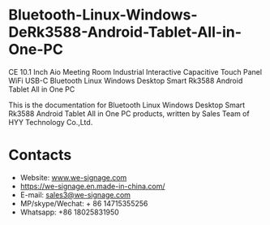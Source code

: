 # Bluetooth-Linux-Windows-DeRk3588-Android-Tablet-All-in-One-PC
CE 10.1 Inch Aio Meeting Room Industrial Interactive Capacitive Touch Panel WiFi USB-C Bluetooth Linux Windows Desktop Smart Rk3588 Android Tablet All in One PC

This is the documentation for Bluetooth Linux Windows Desktop Smart Rk3588 Android Tablet All in One PC products, written by Sales Team of HYY Technology Co.,Ltd.

# Contacts
- Website: www.we-signage.com
- https://we-signage.en.made-in-china.com/
- E-mail: sales3@we-signage.com
- MP/skype/Wechat: + 86 14715355256
- Whatsapp: +86 18025831950
